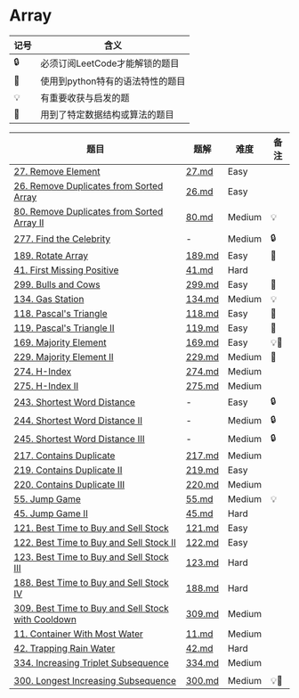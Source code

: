 # Array

| 记号 | 含义 |
| ---- | ---- |
| 🔒 | 必须订阅LeetCode才能解锁的题目 |
| 🐲 | 使用到python特有的语法特性的题目 |
| 💡 | 有重要收获与启发的题 |
| 📡 | 用到了特定数据结构或算法的题目 |

| 题目 | 题解 | 难度 | 备注 |
| ---- | ---- | ---- | ---- |
| [27. Remove Element](https://leetcode.com/problems/remove-element/) | [27.md](../solutions/27.md) |  Easy | |
| [26. Remove Duplicates from Sorted Array](https://leetcode.com/problems/remove-duplicates-from-sorted-array/) | [26.md](../solutions/26.md) | Easy | |
| [80. Remove Duplicates from Sorted Array II](https://leetcode.com/problems/remove-duplicates-from-sorted-array-ii/) | [80.md](../solutions/80.md) | Medium | 💡 |
| [277. Find the Celebrity](https://leetcode.com/problems/find-the-celebrity/) | - | Medium | 🔒 |
| [189. Rotate Array](https://leetcode.com/problems/rotate-array/) | [189.md](../solutions/189.md) | Easy | 🐲 |
| [41. First Missing Positive](https://leetcode.com/problems/first-missing-positive/) | [41.md](../solutions/41.md) | Hard | |
| [299. Bulls and Cows](https://leetcode.com/problems/bulls-and-cows/) | [299.md](../solutions/299.md) | Easy | 🐲 |
| [134. Gas Station](https://leetcode.com/problems/gas-station/) | [134.md](../solutions/134.md) | Medium | 💡 |
| [118. Pascal's Triangle](https://leetcode.com/problems/pascals-triangle/) | [118.md](../solutions/118.md) | Easy | 🐲 |
| [119. Pascal's Triangle II](https://leetcode.com/problems/pascals-triangle-ii/) | [119.md](../solutions/119.md) | Easy | 🐲 |
| [169. Majority Element](https://leetcode.com/problems/majority-element/) | [169.md](../solutions/169.md) | Easy | 💡📡 |
| [229. Majority Element II](https://leetcode.com/problems/majority-element-ii/) | [229.md](../solutions/229.md) | Medium | 📡 |
| [274. H-Index](https://leetcode.com/problems/h-index/) | [274.md](../solutions/274.md) | Medium | |
| [275. H-Index II](https://leetcode.com/problems/h-index-ii/) | [275.md](../solutions/275.md) | Medium | |
| [243. Shortest Word Distance](https://leetcode.com/problems/shortest-word-distance/) | - | Easy | 🔒 |
| [244. Shortest Word Distance II](https://leetcode.com/problems/shortest-word-distance-ii/) | - | Medium | 🔒 |
| [245. Shortest Word Distance III](https://leetcode.com/problems/shortest-word-distance-iii/) | - | Medium | 🔒 |
| [217. Contains Duplicate](https://leetcode.com/problems/contains-duplicate/) | [217.md](../solutions/217.md) | Medium | |
| [219. Contains Duplicate II](https://leetcode.com/problems/contains-duplicate-ii/) | [219.md](../solutions/219.md) | Easy | |
| [220. Contains Duplicate III](https://leetcode.com/problems/contains-duplicate-iii/) | [220.md](../solutions/220.md) | Medium | |
| [55. Jump Game](https://leetcode.com/problems/jump-game/) | [55.md](../solutions/55.md) | Medium | 💡 |
| [45. Jump Game II](https://leetcode.com/problems/jump-game-ii/) | [45.md](../solutions/45.md) | Hard | |
| [121. Best Time to Buy and Sell Stock](https://leetcode.com/problems/best-time-to-buy-and-sell-stock/) | [121.md](../solutions/121.md) | Easy | |
| [122. Best Time to Buy and Sell Stock II](https://leetcode.com/problems/best-time-to-buy-and-sell-stock-ii/) | [122.md](../solutions/122.md) | Easy | |
| [123. Best Time to Buy and Sell Stock III](https://leetcode.com/problems/best-time-to-buy-and-sell-stock-iii/) | [123.md](../solutions/123.md) | Hard | |
| [188. Best Time to Buy and Sell Stock IV](https://leetcode.com/problems/best-time-to-buy-and-sell-stock-iv/) | [188.md](../solutions/188.md) | Hard | |
| [309. Best Time to Buy and Sell Stock with Cooldown](https://leetcode.com/problems/best-time-to-buy-and-sell-stock-with-cooldown/) | [309.md](../solutions/309.md) | Medium | |
| [11. Container With Most Water](https://leetcode.com/problems/container-with-most-water/) | [11.md](../solutions/11.md) | Medium | |
| [42. Trapping Rain Water](https://leetcode.com/problems/trapping-rain-water/) | [42.md](../solutions/42.md) | Hard | |
| [334. Increasing Triplet Subsequence](https://leetcode.com/problems/increasing-triplet-subsequence/) | [334.md](../solutions/334.md) | Medium | |
| | | | |
| [300. Longest Increasing Subsequence](https://leetcode.com/problems/longest-increasing-subsequence/) | [300.md](../solutions/300.md) | Medium | 💡📡 |

